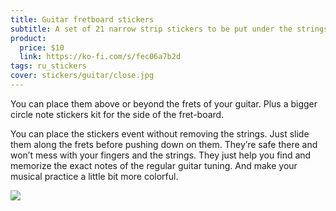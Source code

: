 ```yaml
---
title: Guitar fretboard stickers
subtitle: A set of 21 narrow strip stickers to be put under the strings
product:
  price: $10
  link: https://ko-fi.com/s/fec06a7b2d
tags: ru_stickers
cover: stickers/guitar/close.jpg
---
```




You can place them above or beyond the frets of your guitar. Plus a bigger circle note stickers kit for the side of the fret-board.

You can place the stickers event without removing the strings. Just slide them along the frets before pushing down on them. They’re safe there and won’t mess with your fingers and the strings. They just help you find and memorize the exact notes of the regular guitar tuning. And make your musical practice a little bit more colorful. 

<img src="/media/stickers/guitar/fretboard.jpg">